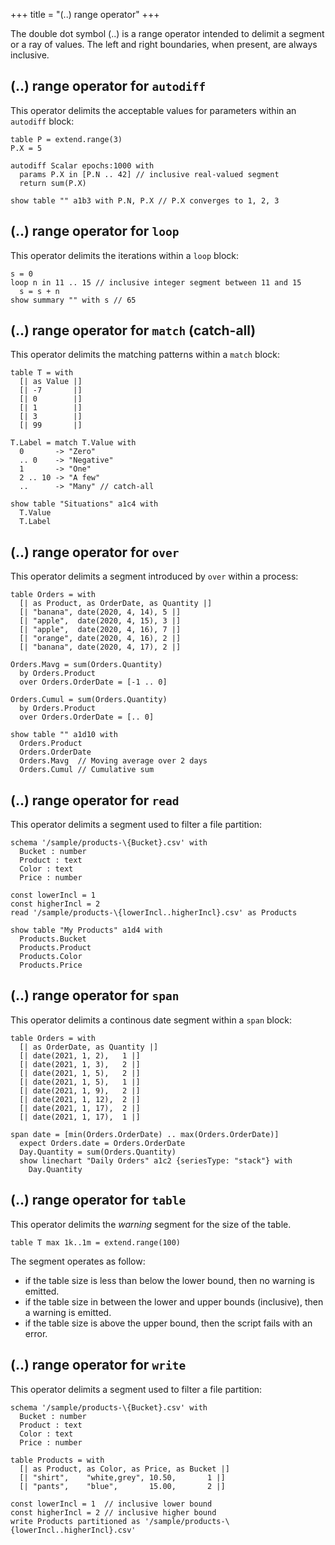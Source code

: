 +++
title = "(..) range operator"
+++

The double dot symbol (..) is a range operator intended to delimit a segment or a ray of values. The left and right boundaries, when present, are always inclusive.

## (..) range operator for `autodiff`

This operator delimits the acceptable values for parameters within an `autodiff` block:

```envision
table P = extend.range(3)
P.X = 5
 
autodiff Scalar epochs:1000 with
  params P.X in [P.N .. 42] // inclusive real-valued segment
  return sum(P.X)
 
show table "" a1b3 with P.N, P.X // P.X converges to 1, 2, 3
```

## (..) range operator for `loop`

This operator delimits the iterations within a `loop` block:

```envision
s = 0
loop n in 11 .. 15 // inclusive integer segment between 11 and 15
  s = s + n
show summary "" with s // 65
```

## (..) range operator for `match` (catch-all)

This operator delimits the matching patterns within a `match` block:

```envision
table T = with
  [| as Value |]
  [| -7       |]
  [| 0        |]
  [| 1        |]
  [| 3        |]
  [| 99       |]
 
T.Label = match T.Value with
  0       -> "Zero"
  .. 0    -> "Negative"
  1       -> "One"
  2 .. 10 -> "A few"
  ..      -> "Many" // catch-all
 
show table "Situations" a1c4 with
  T.Value
  T.Label
```

## (..) range operator for `over`

This operator delimits a segment introduced by `over` within a process:

```envision
table Orders = with
  [| as Product, as OrderDate, as Quantity |]
  [| "banana", date(2020, 4, 14), 5 |]
  [| "apple",  date(2020, 4, 15), 3 |]
  [| "apple",  date(2020, 4, 16), 7 |]
  [| "orange", date(2020, 4, 16), 2 |]
  [| "banana", date(2020, 4, 17), 2 |]

Orders.Mavg = sum(Orders.Quantity)
  by Orders.Product
  over Orders.OrderDate = [-1 .. 0]

Orders.Cumul = sum(Orders.Quantity)
  by Orders.Product
  over Orders.OrderDate = [.. 0]

show table "" a1d10 with
  Orders.Product
  Orders.OrderDate
  Orders.Mavg  // Moving average over 2 days
  Orders.Cumul // Cumulative sum
```

## (..) range operator for `read`

This operator delimits a segment used to filter a file partition:

```envision
schema '/sample/products-\{Bucket}.csv' with
  Bucket : number
  Product : text
  Color : text
  Price : number

const lowerIncl = 1
const higherIncl = 2
read '/sample/products-\{lowerIncl..higherIncl}.csv' as Products

show table "My Products" a1d4 with
  Products.Bucket
  Products.Product
  Products.Color
  Products.Price
```

## (..) range operator for `span`

This operator delimits a continous date segment within a `span` block:

```envision
table Orders = with
  [| as OrderDate, as Quantity |]
  [| date(2021, 1, 2),   1 |]
  [| date(2021, 1, 3),   2 |]
  [| date(2021, 1, 5),   2 |]
  [| date(2021, 1, 5),   1 |]
  [| date(2021, 1, 9),   2 |]
  [| date(2021, 1, 12),  2 |]
  [| date(2021, 1, 17),  2 |]
  [| date(2021, 1, 17),  1 |]
 
span date = [min(Orders.OrderDate) .. max(Orders.OrderDate)]
  expect Orders.date = Orders.OrderDate
  Day.Quantity = sum(Orders.Quantity)
  show linechart "Daily Orders" a1c2 {seriesType: "stack"} with 
    Day.Quantity
```

## (..) range operator for `table`

This operator delimits the _warning_ segment for the size of the table.

```envision
table T max 1k..1m = extend.range(100)
```

The segment operates as follow:

* if the table size is less than below the lower bound, then no warning is emitted.
* if the table size in between the lower and upper bounds (inclusive), then a warning is emitted.
* if the table size is above the upper bound, then the script fails with an error.

## (..) range operator for `write`

This operator delimits a segment used to filter a file partition:

```envision
schema '/sample/products-\{Bucket}.csv' with
  Bucket : number
  Product : text
  Color : text
  Price : number

table Products = with
  [| as Product, as Color, as Price, as Bucket |]
  [| "shirt",    "white,grey", 10.50,       1 |]
  [| "pants",    "blue",       15.00,       2 |]

const lowerIncl = 1  // inclusive lower bound
const higherIncl = 2 // inclusive higher bound
write Products partitioned as '/sample/products-\{lowerIncl..higherIncl}.csv'
```
